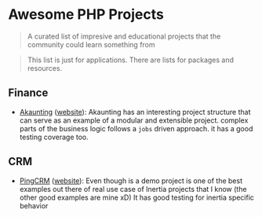 # Awesome PHP Projects
> A curated list of impresive and educational projects that the community could learn something from

> This list is just for applications. There are lists for packages and resources.

## Finance
- [Akaunting](https://github.com/akaunting/akaunting) ([website](https://akaunting.com)): Akaunting has an interesting project structure that can serve as an example of a modular and extensible project. complex parts of the business logic follows a `jobs` driven approach. it has a good testing coverage too.


## CRM
- [PingCRM](https://github.com/inertiajs/pingcrm) ([website](http://demo.inertiajs.com/login)): Even though is a demo project is one of the best examples out there of real use case of Inertia projects that I know (the other good examples are mine xD) It has good testing for inertia specific behavior
